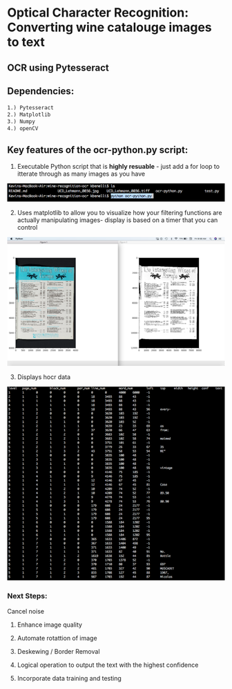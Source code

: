 # Optical Character Recognition: Converting wine catalouge images to text

## OCR using Pytesseract

## Dependencies:

    1.) Pytesseract
    2.) Matplotlib
    3.) Numpy
    4.) openCV

## Key features of the ocr-python.py script:

1. Executable Python script that is **highly resuable** - just add a for loop to itterate through as many images as you have

![](images/executable.jpg)

2. Uses matplotlib to allow you to visualize how your filtering functions are actually manipulating images- display is based on a timer that you can control

![](images/images-plot.jpg)

3. Displays hocr data

![](images/hocr.jpg)

### Next Steps:

Cancel noise

1. Enhance image quality

2. Automate rotattion of image

3. Deskewing / Border Removal

4. Logical operation to output the text with the highest confidence

5. Incorporate data training and testing
